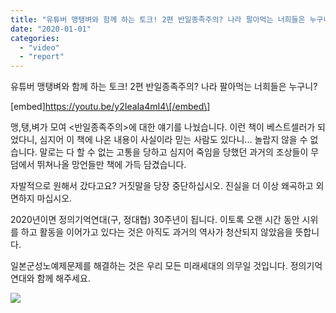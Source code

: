```yaml
---
title: "유튜버 맹탱벼와 함께 하는 토크! 2편 반일종족주의? 나라 팔아먹는 너희들은 누구니?"
date: "2020-01-01"
categories: 
  - "video"
  - "report"
---
```


유튜버 맹탱벼와 함께 하는 토크! 2편 반일종족주의? 나라 팔아먹는 너희들은 누구니?

\[embed\]https://youtu.be/y2IeaIa4mI4\[/embed\]

맹,탱,벼가 모여 <반일종족주의>에 대한 얘기를 나눴습니다. 이런 책이 베스트셀러가 되었다니, 심지어 이 책에 나온 내용이 사실이라 믿는 사람도 있다니... 놀랍지 않을 수 없습니다. 말로는 다 할 수 없는 고통을 당하고 심지어 죽임을 당했던 과거의 조상들이 무덤에서 뛰쳐나올 망언들만 책에 가득 담겼습니다.

자발적으로 원해서 갔다고요? 거짓말을 당장 중단하십시오. 진실을 더 이상 왜곡하고 외면하지 마십시오.

2020년이면 정의기억연대(구, 정대협) 30주년이 됩니다. 이토록 오랜 시간 동안 시위를 하고 활동을 이어가고 있다는 것은 아직도 과거의 역사가 청산되지 않았음을 뜻합니다.

일본군성노예제문제를 해결하는 것은 우리 모든 미래세대의 의무일 것입니다. 정의기억연대와 함께 해주세요.

![](http://womenandwar.net/kr/wp-content/uploads/2020/01/반일종족주의-썸네일.png)
